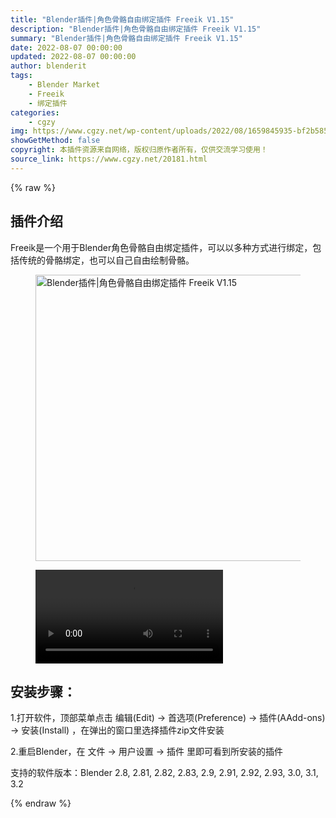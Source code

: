 ```yaml
---
title: "Blender插件|角色骨骼自由绑定插件 Freeik V1.15"
description: "Blender插件|角色骨骼自由绑定插件 Freeik V1.15"
summary: "Blender插件|角色骨骼自由绑定插件 Freeik V1.15"
date: 2022-08-07 00:00:00
updated: 2022-08-07 00:00:00
author: blenderit
tags: 
    - Blender Market
    - Freeik
    - 绑定插件
categories:
    - cgzy
img: https://www.cgzy.net/wp-content/uploads/2022/08/1659845935-bf2b585aaeb7a04.jpg
showGetMethod: false
copyright: 本插件资源来自网络，版权归原作者所有，仅供交流学习使用！
source_link: https://www.cgzy.net/20181.html
---
```


{% raw %}
<div class="wp-block-pandastudio-title"><div class="title_style_01"><h2 id="h2-0">插件介绍</h2></div></div><p class="is-style-text-indent-2em">Freeik是一个用于Blender角色骨骼自由绑定插件，可以以多种方式进行绑定，包括传统的骨骼绑定，也可以自己自由绘制骨骼。</p><div class="wp-block-image is-style-border-round-and-with-shadow"><figure class="aligncenter size-full"><img fetchpriority="high" decoding="async" width="512" height="458" src="https://www.cgzy.net/wp-content/uploads/2022/08/1659845935-bf2b585aaeb7a04.jpg" class="wp-image-20182" title="Blender插件|角色骨骼自由绑定插件 Freeik V1.15" alt="Blender插件|角色骨骼自由绑定插件 Freeik V1.15"></figure></div><figure class="wp-block-video aligncenter"><video controls src="https://cloud.video.taobao.com/play/u/717183932/p/1/e/6/t/1/372569155757.mp4"></video></figure><div class="wp-block-pandastudio-title"><div class="title_style_01"><h2 id="h2-1">安装步骤：</h2></div></div><p>1.打开软件，顶部菜单点击 编辑(Edit) → 首选项(Preference) → 插件(AAdd-ons) → 安装(Install) ，在弹出的窗口里选择插件zip文件安装</p><p>2.重启Blender，在 文件 → 用户设置 → 插件 里即可看到所安装的插件</p><div class="wp-block-pandastudio-tips"><div class="tip success "><p>支持的软件版本：Blender 2.8, 2.81, 2.82, 2.83, 2.9, 2.91, 2.92, 2.93, 3.0, 3.1, 3.2</p>
</div></div>
<div style="display: none">cgzy</div>
{% endraw %}